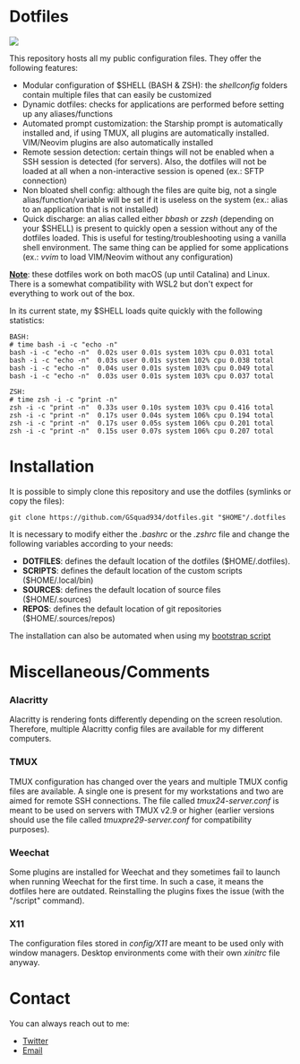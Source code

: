 # Dotfiles

![](https://hostr.co/file/VvyK1CyZGELf/dotfiles-showcase.png)

This repository hosts all my public configuration files. They offer the following features:

* Modular configuration of $SHELL (BASH & ZSH): the *shellconfig* folders contain multiple files that can easily be
  customized
* Dynamic dotfiles: checks for applications are performed before setting up any aliases/functions
* Automated prompt customization: the Starship prompt is automatically installed and, if using TMUX, all plugins are
  automatically installed. VIM/Neovim plugins are also automatically installed
* Remote session detection: certain things will not be enabled when a SSH session is detected (for servers). Also, the
  dotfiles will not be loaded at all when a non-interactive session is opened (ex.: SFTP connection)
* Non bloated shell config: although the files are quite big, not a single alias/function/variable will be set if it is
  useless on the system (ex.: alias to an application that is not installed)
* Quick discharge: an alias called either *bbash* or *zzsh* (depending on your $SHELL) is present to quickly open a
  session without any of the dotfiles loaded. This is useful for testing/troubleshooting using a vanilla shell environment. The same thing can be applied for some applications (ex.: *vvim* to load VIM/Neovim without any configuration)

<u>**Note**</u>: these dotfiles work on both macOS (up until Catalina) and Linux. There is a somewhat compatibility with WSL2 but don't expect for everything to work out of the box.

In its current state, my $SHELL loads quite quickly with the following statistics:

```
BASH:
# time bash -i -c "echo -n"
bash -i -c "echo -n"  0.02s user 0.01s system 103% cpu 0.031 total
bash -i -c "echo -n"  0.03s user 0.01s system 102% cpu 0.038 total
bash -i -c "echo -n"  0.04s user 0.01s system 103% cpu 0.049 total
bash -i -c "echo -n"  0.03s user 0.01s system 103% cpu 0.037 total

ZSH:
# time zsh -i -c "print -n"
zsh -i -c "print -n"  0.33s user 0.10s system 103% cpu 0.416 total
zsh -i -c "print -n"  0.17s user 0.04s system 106% cpu 0.194 total
zsh -i -c "print -n"  0.17s user 0.05s system 106% cpu 0.201 total
zsh -i -c "print -n"  0.15s user 0.07s system 106% cpu 0.207 total
```


# Installation
It is possible to simply clone this repository and use the dotfiles (symlinks or copy the files):

```
git clone https://github.com/GSquad934/dotfiles.git "$HOME"/.dotfiles
```

It is necessary to modify either the *.bashrc* or the *.zshrc* file and change the following variables according to your needs:
* **DOTFILES**: defines the default location of the dotfiles ($HOME/.dotfiles).
* **SCRIPTS**: defines the default location of the custom scripts ($HOME/.local/bin)
* **SOURCES**: defines the default location of source files ($HOME/.sources)
* **REPOS**: defines the default location of git repositories ($HOME/.sources/repos)

The installation can also be automated when using my [bootstrap script](https://github.com/GSquad934/bootstrap.git)

# Miscellaneous/Comments

### Alacritty
Alacritty is rendering fonts differently depending on the screen resolution. Therefore, multiple Alacritty config files are available for my different computers.

### TMUX
TMUX configuration has changed over the years and multiple TMUX config files are available. A single one is present for my workstations and two are aimed for remote SSH connections. The file called *tmux24-server.conf* is meant to be used on servers with TMUX v2.9 or higher (earlier versions should use the file called *tmuxpre29-server.conf* for compatibility purposes).

### Weechat
Some plugins are installed for Weechat and they sometimes fail to launch when running Weechat for the first time. In such a case, it means the dotfiles here are outdated. Reinstalling the plugins fixes the issue (with the "/script" command).

### X11
The configuration files stored in *config/X11* are meant to be used only with window managers. Desktop environments come with their own *xinitrc* file anyway.

# Contact
You can always reach out to me:

* [Twitter](https://twitter.com/gaetanict)
* [Email](mailto:gaetan@ictpourtous.com)

